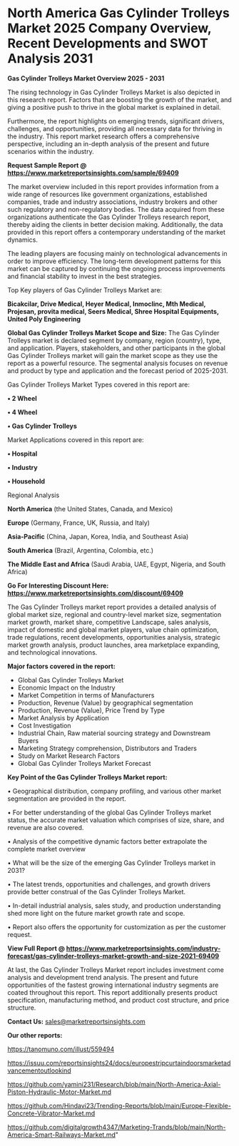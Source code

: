 # North America Gas Cylinder Trolleys Market 2025 Company Overview, Recent Developments and SWOT Analysis 2031

<Strong> Gas Cylinder Trolleys Market Overview 2025 - 2031</strong>

The rising technology in Gas Cylinder Trolleys Market is also depicted in this research report. Factors that are boosting the growth of the market, and giving a positive push to thrive in the global market is explained in detail.

Furthermore, the report highlights on emerging trends, significant drivers, challenges, and opportunities, providing all necessary data for thriving in the industry. This report market research offers a comprehensive perspective, including an in-depth analysis of the present and future scenarios within the industry.

<strong>Request Sample Report @ <a href=https://www.marketreportsinsights.com/sample/69409>https://www.marketreportsinsights.com/sample/69409</a></strong>

The market overview included in this report provides information from a wide range of resources like government organizations, established companies, trade and industry associations, industry brokers and other such regulatory and non-regulatory bodies. The data acquired from these organizations authenticate the Gas Cylinder Trolleys research report, thereby aiding the clients in better decision making. Additionally, the data provided in this report offers a contemporary understanding of the market dynamics.

The leading players are focusing mainly on technological advancements in order to improve efficiency. The long-term development patterns for this market can be captured by continuing the ongoing process improvements and financial stability to invest in the best strategies.

Top Key players of Gas Cylinder Trolleys Market are:

<strong>Bicakcilar, Drive Medical, Heyer Medical, Inmoclinc, Mth Medical, Projesan, provita medical, Seers Medical, Shree Hospital Equipments, United Poly Engineering</strong>

<strong><b>Global Gas Cylinder Trolleys Market Scope and Size:</b></strong>
The Gas Cylinder Trolleys market is declared segment by company, region (country), type, and application. Players, stakeholders, and other participants in the global Gas Cylinder Trolleys market will gain the market scope as they use the report as a powerful resource. The segmental analysis focuses on revenue and product by type and application and the forecast period of 2025-2031.

Gas Cylinder Trolleys Market Types covered in this report are:

<strong>• 2 Wheel

• 4 Wheel

• Gas Cylinder Trolleys</strong>

Market Applications covered in this report are:

<strong>• Hospital

• Industry

• Household</strong> 

Regional Analysis

<strong>North America</strong> (the United States, Canada, and Mexico)

<strong>Europe</strong> (Germany, France, UK, Russia, and Italy)

<strong>Asia-Pacific</strong> (China, Japan, Korea, India, and Southeast Asia)

<strong>South America</strong> (Brazil, Argentina, Colombia, etc.)

<strong>The Middle East and Africa</strong> (Saudi Arabia, UAE, Egypt, Nigeria, and South Africa)

<strong>Go For Interesting Discount Here: <a href=https://www.marketreportsinsights.com/discount/69409>https://www.marketreportsinsights.com/discount/69409</a></strong>

The Gas Cylinder Trolleys market report provides a detailed analysis of global market size, regional and country-level market size, segmentation market growth, market share, competitive Landscape, sales analysis, impact of domestic and global market players, value chain optimization, trade regulations, recent developments, opportunities analysis, strategic market growth analysis, product launches, area marketplace expanding, and technological innovations.

<strong><b>Major factors covered in the report:</b></strong>
<ul>
  <li>Global Gas Cylinder Trolleys Market </li>
  <li>Economic Impact on the Industry</li>
  <li>Market Competition in terms of Manufacturers</li>
  <li>Production, Revenue (Value) by geographical segmentation</li>
  <li>Production, Revenue (Value), Price Trend by Type</li>
  <li>Market Analysis by Application</li>
  <li>Cost Investigation</li>
  <li>Industrial Chain, Raw material sourcing strategy and Downstream Buyers</li>
  <li>Marketing Strategy comprehension, Distributors and Traders</li>
  <li>Study on Market Research Factors</li>
  <li>Global Gas Cylinder Trolleys Market Forecast</li>
</ul>

<strong><b>Key Point of the Gas Cylinder Trolleys Market report:</b></strong>

• Geographical distribution, company profiling, and various other market segmentation are provided in the report.

• For better understanding of the global Gas Cylinder Trolleys market status, the accurate market valuation which comprises of size, share, and revenue are also covered.

• Analysis of the competitive dynamic factors better extrapolate the complete market overview

• What will be the size of the emerging Gas Cylinder Trolleys market in 2031?

• The latest trends, opportunities and challenges, and growth drivers provide better construal of the Gas Cylinder Trolleys Market.

• In-detail industrial analysis, sales study, and production understanding shed more light on the future market growth rate and scope.

• Report also offers the opportunity for customization as per the customer request.

<strong><b>View Full Report @ <a href=https://www.marketreportsinsights.com/industry-forecast/gas-cylinder-trolleys-market-growth-and-size-2021-69409>https://www.marketreportsinsights.com/industry-forecast/gas-cylinder-trolleys-market-growth-and-size-2021-69409</a></b></strong>


At last, the Gas Cylinder Trolleys Market report includes investment come analysis and development trend analysis. The present and future opportunities of the fastest growing international industry segments are coated throughout this report. This report additionally presents product specification, manufacturing method, and product cost structure, and price structure.

<strong>Contact Us:</strong>
sales@marketreportsinsights.com

<strong>Our other reports:</strong>

<a href=https://tanomuno.com/illust/559494>https://tanomuno.com/illust/559494</a>

<a href=https://issuu.com/reportsinsights24/docs/europestripcurtaindoorsmarketadvancementoutlookind>https://issuu.com/reportsinsights24/docs/europestripcurtaindoorsmarketadvancementoutlookind</a>

<a href=https://github.com/yamini231/Research/blob/main/North-America-Axial-Piston-Hydraulic-Motor-Market.md>https://github.com/yamini231/Research/blob/main/North-America-Axial-Piston-Hydraulic-Motor-Market.md</a>

<a href=https://github.com/Hindavi23/Trending-Reports/blob/main/Europe-Flexible-Concrete-Vibrator-Market.md>https://github.com/Hindavi23/Trending-Reports/blob/main/Europe-Flexible-Concrete-Vibrator-Market.md</a>

<a href=https://github.com/digitalgrowth4347/Marketing-Trands/blob/main/North-America-Smart-Railways-Market.md>https://github.com/digitalgrowth4347/Marketing-Trands/blob/main/North-America-Smart-Railways-Market.md</a>"
